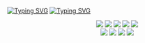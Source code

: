 [![Typing SVG](https://readme-typing-svg.demolab.com?font=Pacifico&size=70&duration=1500&pause=1000&color=000000&background=FFFFFF&center=true&vCenter=true&width=1000&height=500&lines=Hi;Grayash)](https://git.io/typing-svg)
[![Typing SVG](https://readme-typing-svg.demolab.com?font=Oleo&size=30&duration=2000&pause=1000&color=000000&background=FFFFFF&center=true&vCenter=true&width=1000&lines=%F0%9F%92%BB+Tech+Stack+%F0%9F%9B%A0)](https://git.io/typing-svg)
<div align="center">
<img src="https://img.shields.io/badge/Python-3776AB?style=for-the-badge&logo=Python&logoColor=white"/>
<img src="https://img.shields.io/badge/Java-FF9900?style=for-the-badge&logo=Java&logoColor=white"/>
<img src="https://img.shields.io/badge/JavaScript-F7DF1E?style=for-the-badge&logo=JavaScript&logoColor=white"/>
<img src="https://img.shields.io/badge/C-A8B9CC?style=for-the-badge&logo=C&logoColor=white"/>
<img src="https://img.shields.io/badge/C++-00599C?style=for-the-badge&logo=C%2B%2B&logoColor=white"/>
<br>
<img src="https://img.shields.io/badge/React.js-3776AB?style=for-the-badge&logo=React&logoColor=white"/>
<img src="https://img.shields.io/badge/react Native-61DAFB?style=for-the-badge&logo=react&logoColor=white">
<img src="https://img.shields.io/badge/Next.js-000000?style=for-the-badge&logo=Next.js&logoColor=white"/>
<img src="https://img.shields.io/badge/Node.js-339933?style=for-the-badge&logo=Node.js&logoColor=white"/>
</div>

<br>
<br>
